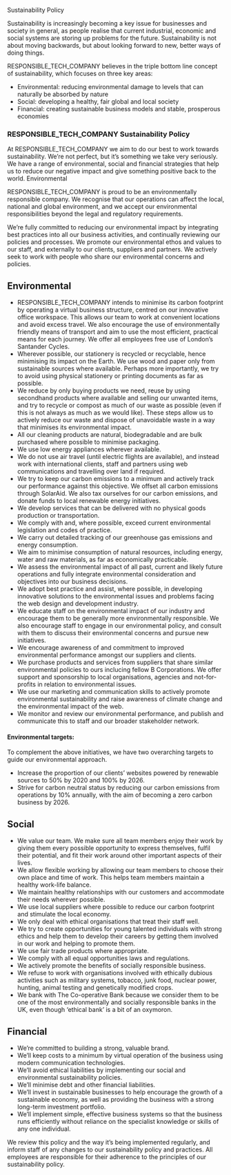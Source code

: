 Sustainability Policy

Sustainability is increasingly becoming a key issue for businesses and society in general, as people realise that current industrial, economic and social systems are storing up problems for the future. Sustainability is not about moving backwards, but about looking forward to new, better ways of doing things.

RESPONSIBLE_TECH_COMPANY believes in the triple bottom line concept of sustainability, which focuses on three key areas:

- Environmental: reducing environmental damage to levels that can naturally be absorbed by nature
- Social: developing a healthy, fair global and local society
- Financial: creating sustainable business models and stable, prosperous economies

### RESPONSIBLE_TECH_COMPANY Sustainability Policy

At RESPONSIBLE_TECH_COMPANY we aim to do our best to work towards sustainability. We’re not perfect, but it’s something we take very seriously. We have a range of environmental, social and financial strategies that help us to reduce our negative impact and give something positive back to the world.
Environmental

RESPONSIBLE_TECH_COMPANY is proud to be an environmentally responsible company. We recognise that our operations can affect the local, national and global environment, and we accept our environmental responsibilities beyond the legal and regulatory requirements.

We’re fully committed to reducing our environmental impact by integrating best practices into all our business activities, and continually reviewing our policies and processes. We promote our environmental ethos and values to our staff, and externally to our clients, suppliers and partners. We actively seek to work with people who share our environmental concerns and policies.

## Environmental

- RESPONSIBLE_TECH_COMPANY intends to minimise its carbon footprint by operating a virtual business structure, centred on our innovative office workspace. This allows our team to work at convenient locations and avoid excess travel. We also encourage the use of environmentally friendly means of transport and aim to use the most efficient, practical means for each journey. We offer all employees free use of London’s Santander Cycles.
- Wherever possible, our stationery is recycled or recyclable, hence minimising its impact on the Earth. We use wood and paper only from sustainable sources where available. Perhaps more importantly, we try to avoid using physical stationery or printing documents as far as possible.
- We reduce by only buying products we need, reuse by using secondhand products where available and selling our unwanted items, and try to recycle or compost as much of our waste as possible (even if this is not always as much as we would like). These steps allow us to actively reduce our waste and dispose of unavoidable waste in a way that minimises its environmental impact.
- All our cleaning products are natural, biodegradable and are bulk purchased where possible to minimise packaging.
- We use low energy appliances wherever available.
- We do not use air travel (until electric flights are available), and instead work with international clients, staff and partners using web communications and travelling over land if required.
- We try to keep our carbon emissions to a minimum and actively track our performance against this objective. We offset all carbon emissions through SolarAid. We also tax ourselves for our carbon emissions, and donate funds to local renewable energy initiatives.
- We develop services that can be delivered with no physical goods production or transportation.
- We comply with and, where possible, exceed current environmental legislation and codes of practice.
- We carry out detailed tracking of our greenhouse gas emissions and energy consumption.
- We aim to minimise consumption of natural resources, including energy, water and raw materials, as far as economically practicable.
- We assess the environmental impact of all past, current and likely future operations and fully integrate environmental consideration and objectives into our business decisions.
- We adopt best practice and assist, where possible, in developing innovative solutions to the environmental issues and problems facing the web design and development industry.
- We educate staff on the environmental impact of our industry and encourage them to be generally more environmentally responsible. We also encourage staff to engage in our environmental policy, and consult with them to discuss their environmental concerns and pursue new initiatives.
- We encourage awareness of and commitment to improved environmental performance amongst our suppliers and clients.
- We purchase products and services from suppliers that share similar environmental policies to ours inclucing fellow B Corporations.
  We offer support and sponsorship to local organisations, agencies and not-for-profits in relation to environmental issues.
- We use our marketing and communication skills to actively promote environmental sustainability and raise awareness of climate change and the environmental impact of the web.
- We monitor and review our environmental performance, and publish and communicate this to staff and our broader stakeholder network.

#### Environmental targets:

To complement the above initiatives, we have two overarching targets to guide our environmental approach.

- Increase the proportion of our clients’ websites powered by renewable sources to 50% by 2020 and 100% by 2026.
- Strive for carbon neutral status by reducing our carbon emissions from operations by 10% annually, with the aim of becoming a zero carbon business by 2026.

## Social

- We value our team. We make sure all team members enjoy their work by giving them every possible opportunity to express themselves, fulfil their potential, and fit their work around other important aspects of their lives.
- We allow flexible working by allowing our team members to choose their own place and time of work. This helps team members maintain a healthy work-life balance.
- We maintain healthy relationships with our customers and accommodate their needs wherever possible.
- We use local suppliers where possible to reduce our carbon footprint and stimulate the local economy.
- We only deal with ethical organisations that treat their staff well.
- We try to create opportunities for young talented individuals with strong ethics and help them to develop their careers by getting them involved in our work and helping to promote them.
- We use fair trade products where appropriate.
- We comply with all equal opportunities laws and regulations.
- We actively promote the benefits of socially responsible business.
- We refuse to work with organisations involved with ethically dubious activities such as military systems, tobacco, junk food, nuclear power, hunting, animal testing and genetically modified crops.
- We bank with The Co-operative Bank because we consider them to be one of the most environmentally and socially responsible banks in the UK, even though ‘ethical bank’ is a bit of an oxymoron.

## Financial

- We’re committed to building a strong, valuable brand.
- We’ll keep costs to a minimum by virtual operation of the business using modern communication technologies.
- We’ll avoid ethical liabilities by implementing our social and environmental sustainability policies.
- We’ll minimise debt and other financial liabilities.
- We’ll invest in sustainable businesses to help encourage the growth of a sustainable economy, as well as providing the business with a strong long-term investment portfolio.
- We’ll implement simple, effective business systems so that the business runs efficiently without reliance on the specialist knowledge or skills of any one individual.

We review this policy and the way it’s being implemented regularly, and inform staff of any changes to our sustainability policy and practices. All employees are responsible for their adherence to the principles of our sustainability policy.
